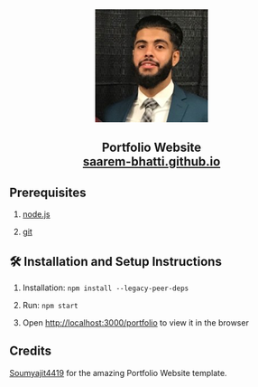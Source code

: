<div align="center">
  <img alt="Profile" src="./Images/profile.JPG" />
</div>

<h2 align="center">
  Portfolio Website
  <br/>
  <a href="https://saarem-bhatti.github.io/" target="_blank">saarem-bhatti.github.io</a>
</h2>

## Prerequisites

1. [node.js](https://nodejs.org/en/)

2. [git](https://git-scm.com/)

## 🛠 Installation and Setup Instructions

1. Installation: `npm install --legacy-peer-deps`

2. Run: `npm start`

3. Open [http://localhost:3000/portfolio](http://localhost:3000/portfolio`) to view it in the browser

## Credits

[Soumyajit4419](https://github.com/soumyajit4419/Portfolio) for the amazing Portfolio Website template.
